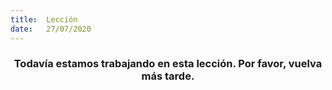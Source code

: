 ```yaml
---
title:  Lección
date:   27/07/2020
---
```


### <center>Todavía estamos trabajando en esta lección. Por favor, vuelva más tarde.</center>